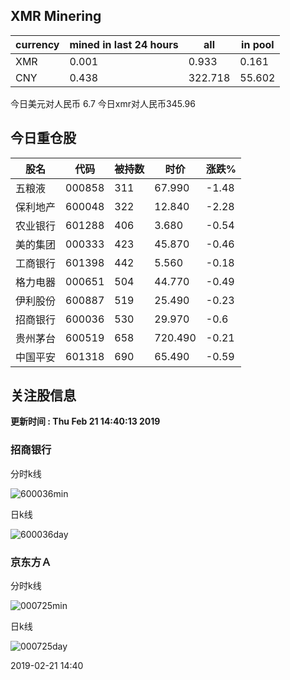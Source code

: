 ## XMR Minering

|currency|mined in last 24 hours|all|in pool|
|---|---|---|---|
|XMR|0.001|0.933|0.161|
|CNY|0.438|322.718|55.602|

今日美元对人民币 6.7	今日xmr对人民币345.96


## 今日重仓股 

|股名|代码|被持数|时价|涨跌%|
|---|---|---|---|---|
|五粮液|000858|311|67.990|-1.48|
|保利地产|600048|322|12.840|-2.28|
|农业银行|601288|406|3.680|-0.54|
|美的集团|000333|423|45.870|-0.46|
|工商银行|601398|442|5.560|-0.18|
|格力电器|000651|504|44.770|-0.49|
|伊利股份|600887|519|25.490|-0.23|
|招商银行|600036|530|29.970|-0.6|
|贵州茅台|600519|658|720.490|-0.21|
|中国平安|601318|690|65.490|-0.59|

## 关注股信息
**更新时间 : Thu Feb 21 14:40:13 2019**
### 招商银行 
分时k线

![600036min](http://image.sinajs.cn/newchart/min/n/sh600036.gif)

日k线

![600036day](http://image.sinajs.cn/newchart/daily/n/sh600036.gif)

### 京东方Ａ 
分时k线

![000725min](http://image.sinajs.cn/newchart/min/n/sz000725.gif)

日k线

![000725day](http://image.sinajs.cn/newchart/daily/n/sz000725.gif)

2019-02-21 14:40
